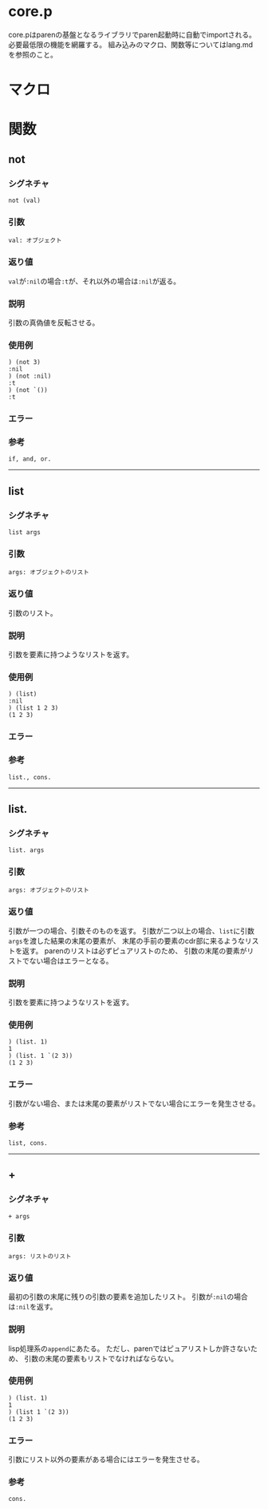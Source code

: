 # core.p
core.pはparenの基盤となるライブラリでparen起動時に自動でimportされる。
必要最低限の機能を網羅する。
組み込みのマクロ、関数等についてはlang.mdを参照のこと。

# マクロ

# 関数

## not
### シグネチャ
    not (val)
### 引数
    val: オブジェクト
### 返り値
`val`が`:nil`の場合`:t`が、それ以外の場合は`:nil`が返る。
### 説明
引数の真偽値を反転させる。
### 使用例
    ) (not 3)
    :nil
    ) (not :nil)
    :t
    ) (not `())
    :t
### エラー
### 参考
    if, and, or.

---

## list
### シグネチャ
    list args
### 引数
    args: オブジェクトのリスト
### 返り値
引数のリスト。
### 説明
引数を要素に持つようなリストを返す。
### 使用例
    ) (list)
    :nil
    ) (list 1 2 3)
    (1 2 3)
### エラー
### 参考
    list., cons.

---

## list.
### シグネチャ
    list. args
### 引数
    args: オブジェクトのリスト
### 返り値
引数が一つの場合、引数そのものを返す。
引数が二つ以上の場合、`list`に引数`args`を渡した結果の末尾の要素が、
末尾の手前の要素のcdr部に来るようなリストを返す。
parenのリストは必ずピュアリストのため、
引数の末尾の要素がリストでない場合はエラーとなる。
### 説明
引数を要素に持つようなリストを返す。
### 使用例
    ) (list. 1)
    1
    ) (list. 1 `(2 3))
    (1 2 3)
### エラー
引数がない場合、または末尾の要素がリストでない場合にエラーを発生させる。
### 参考
    list, cons.

---

## +
### シグネチャ
    + args
### 引数
    args: リストのリスト
### 返り値
最初の引数の末尾に残りの引数の要素を追加したリスト。
引数が`:nil`の場合は`:nil`を返す。
### 説明
lisp処理系の`append`にあたる。
ただし、parenではピュアリストしか許さないため、
引数の末尾の要素もリストでなければならない。
### 使用例
    ) (list. 1)
    1
    ) (list 1 `(2 3))
    (1 2 3)
### エラー
引数にリスト以外の要素がある場合にはエラーを発生させる。
### 参考
    cons.
